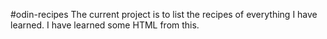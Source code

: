 #odin-recipes
The current project is to list the recipes of everything I have learned. I have learned some HTML from this.